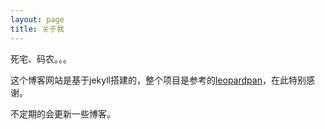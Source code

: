 ```yaml
---
layout: page
title: 关于我 
---
```


死宅、码农。。。

这个博客网站是基于jekyll搭建的，整个项目是参考的[leopardpan](http://baixin.io)，在此特别感谢。

不定期的会更新一些博客。




